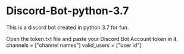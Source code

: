 # Discord-Bot-python-3.7
This is a discord bot created in python 3.7 for fun.

Open the token.txt file and paste your Discord Bot Account token in it.
channels = ["channel names"]
valid_users = ["user id"]
